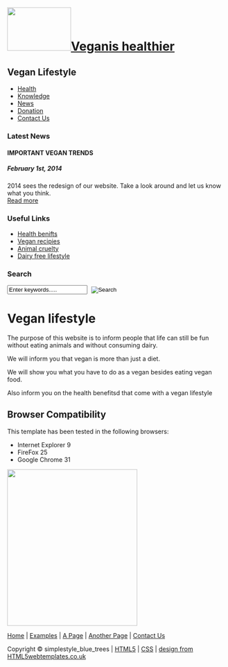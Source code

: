 <!DOCTYPE HTML>
<html>

<head>
  <title>simplestyle_blue_trees</title>
  <meta name="description" content="website description" />
  <meta name="keywords" content="website keywords, website keywords" />
  <meta http-equiv="content-type" content="text/html; charset=windows-1252" />
  <link rel="stylesheet" type="text/css" href="style/style.css" />
</head>

<body>
  <div id="main">
    <div id="header">
      <div id="logo">
        <div id="logo_text">
          <!-- class="logo_colour", allows you to change the colour of the text -->
          <h1><img src="veganlifelogo copy.jpg" width="147" height="100" alt=""/><a href="index.html">Vegan<span class="logo_colour">is healthier</span></a></h1>
          <h2>Vegan Lifestyle</h2>
        </div>
      </div>
      <div id="menubar">
        <ul id="menu">
          <!-- put class="selected" in the li tag for the selected page - to highlight which page you're on -->
          <li class="selected"><a href="home.html">Health</a></li>
          <li><a href="knowledge.html">Knowledge</a></li>
          <li><a href="news.html">News</a></li>
          <li><a href="Donation.html">Donation</a></li>
          <li><a href="contact.html">Contact Us</a></li>
        </ul>
      </div>
    </div>
    <div id="content_header"></div>
    <div id="site_content">
      <div id="banner"></div>
	  <div id="sidebar_container">
        <div class="sidebar">
          <div class="sidebar_top"></div>
          <div class="sidebar_item">
            <!-- insert your sidebar items here -->
            <h3>Latest News</h3>
            <h4>IMPORTANT VEGAN TRENDS</h4>
            <h5>February 1st, 2014</h5>
            <p>2014 sees the redesign of our website. Take a look around and let us know what you think.<br /><a href="#">Read more</a></p>
          </div>
          <div class="sidebar_base"></div>
        </div>
        <div class="sidebar">
          <div class="sidebar_top"></div>
          <div class="sidebar_item">
            <h3>Useful Links</h3>
            <ul>
              <li><a href="#">Health benifts</a></li>
              <li><a href="#">Vegan recipies</a></li>
              <li><a href="#">Animal cruelty</a></li>
              <li><a href="#">Dairy free lifestyle</a></li>
            </ul>
          </div>
          <div class="sidebar_base"></div>
        </div>
        <div class="sidebar">
          <div class="sidebar_top"></div>
          <div class="sidebar_item">
            <h3>Search</h3>
            <form method="post" action="#" id="search_form">
              <p>
                <input class="search" type="text" name="search_field" value="Enter keywords....." />
                <input name="search" type="image" style="border: 0; margin: 0 0 -9px 5px;" src="style/search.png" alt="Search" title="Search" />
              </p>
            </form>
          </div>
          <div class="sidebar_base"></div>
        </div>
      </div>
      <div id="content">
        <!-- insert the page content here -->
        <h1>Vegan lifestyle</h1>
        <p>The purpose of this website is to inform people that life can still be fun without eating animals and without consuming dairy.  </p>
        <p>We will inform you that vegan is more than just a diet.</p>
        <p>We will show you what you have to do as a vegan besides eating vegan food.</p>
        <p>Also inform you on the health benefitsd that come with a vegan lifestyle</p>
        <h2>Browser Compatibility</h2>
        <p>This template has been tested in the following browsers:</p>
        <ul>
          <li>Internet Explorer 9</li>
          <li>FireFox 25</li>
          <li>Google Chrome 31</li>
        </ul>
      </div>
		<img src="modified.jpg" width="300" height="361">
    </div>
    <div id="content_footer"></div>
    <div id="footer">
      <p><a href="index.html">Home</a> | <a href="examples.html">Examples</a> | <a href="page.html">A Page</a> | <a href="another_page.html">Another Page</a> | <a href="contact.html">Contact Us</a></p>
      <p>Copyright &copy; simplestyle_blue_trees | <a href="http://validator.w3.org/check?uri=referer">HTML5</a> | <a href="http://jigsaw.w3.org/css-validator/check/referer">CSS</a> | <a href="http://www.html5webtemplates.co.uk">design from HTML5webtemplates.co.uk</a></p>
    </div>
  </div>
</body>
</html>
